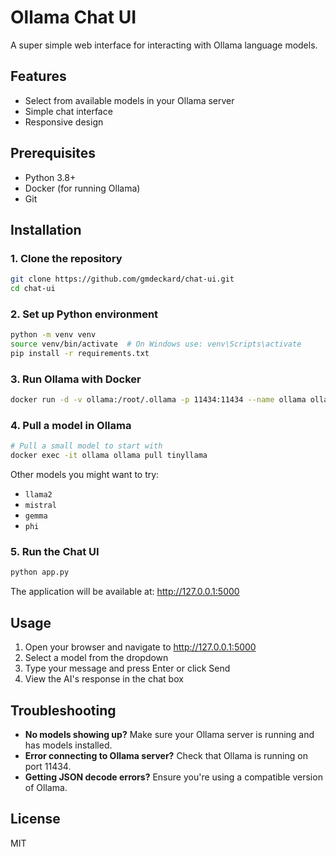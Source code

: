 # Ollama Chat UI

A super simple web interface for interacting with Ollama language models.

## Features

- Select from available models in your Ollama server
- Simple chat interface
- Responsive design

## Prerequisites

- Python 3.8+
- Docker (for running Ollama)
- Git

## Installation

### 1. Clone the repository

```bash
git clone https://github.com/gmdeckard/chat-ui.git
cd chat-ui
```

### 2. Set up Python environment

```bash
python -m venv venv
source venv/bin/activate  # On Windows use: venv\Scripts\activate
pip install -r requirements.txt
```

### 3. Run Ollama with Docker

```bash
docker run -d -v ollama:/root/.ollama -p 11434:11434 --name ollama ollama/ollama
```

### 4. Pull a model in Ollama

```bash
# Pull a small model to start with
docker exec -it ollama ollama pull tinyllama
```

Other models you might want to try:
- `llama2`
- `mistral`
- `gemma`
- `phi`

### 5. Run the Chat UI

```bash
python app.py
```

The application will be available at: http://127.0.0.1:5000

## Usage

1. Open your browser and navigate to http://127.0.0.1:5000
2. Select a model from the dropdown
3. Type your message and press Enter or click Send
4. View the AI's response in the chat box


## Troubleshooting

- **No models showing up?** Make sure your Ollama server is running and has models installed.
- **Error connecting to Ollama server?** Check that Ollama is running on port 11434.
- **Getting JSON decode errors?** Ensure you're using a compatible version of Ollama.

## License

MIT
